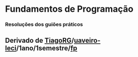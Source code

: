 # Fundamentos de Programação

### Resoluções dos guiões práticos

## Derivado de [TiagoRG](https://github.com/TiagoRG)/[uaveiro-leci](https://github.com/TiagoRG/uaveiro-leci)/1ano/1semestre/[fp](https://github.com/TiagoRG/uaveiro-leci/tree/main/1ano/1semestre/fp)

